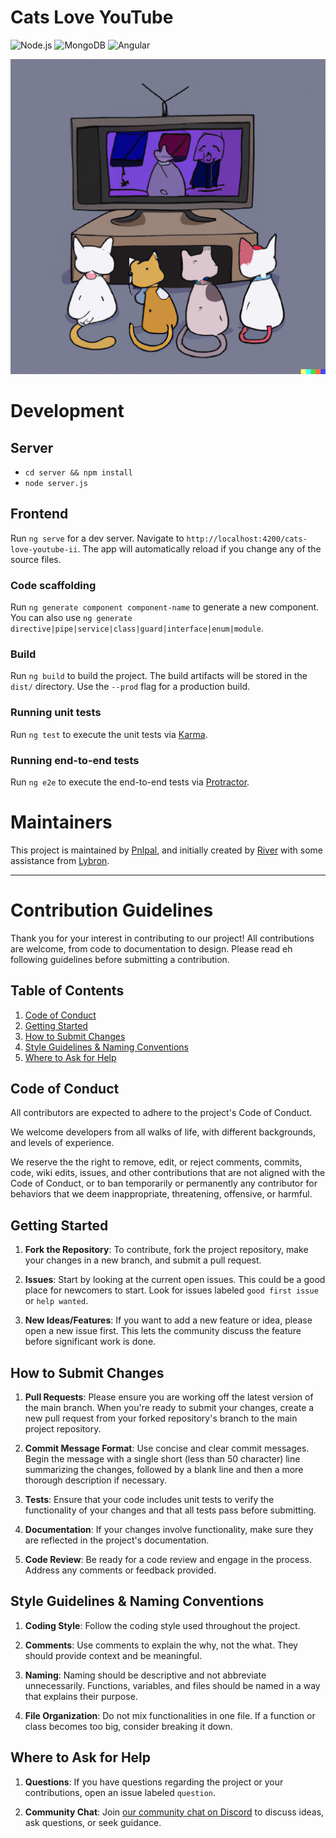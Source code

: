 # Cats Love YouTube

![Node.js](https://img.shields.io/badge/Node.js-v16.19.1-green.svg)
![MongoDB](https://img.shields.io/badge/MongoDB-v3.7.3-green.svg)
![Angular](https://img.shields.io/badge/Angular-11-green.svg)

![Cats Love YouTube](src/assets/cats-love-youtube.png)

# Development

## Server

- `cd server && npm install`
- `node server.js`

## Frontend

Run `ng serve` for a dev server. Navigate to `http://localhost:4200/cats-love-youtube-ii`. The app will automatically reload if you change any of the source files.

### Code scaffolding

Run `ng generate component component-name` to generate a new component. You can also use `ng generate directive|pipe|service|class|guard|interface|enum|module`.

### Build

Run `ng build` to build the project. The build artifacts will be stored in the `dist/` directory. Use the `--prod` flag for a production build.

### Running unit tests

Run `ng test` to execute the unit tests via [Karma](https://karma-runner.github.io).

### Running end-to-end tests

Run `ng e2e` to execute the end-to-end tests via [Protractor](http://www.protractortest.org/).

# Maintainers

This project is maintained by [Pnlpal](https://github.com/pnlpal), and initially created by [River](https://github.com/revir) with some assistance from [Lybron](https://github.com/lybron).

---

# Contribution Guidelines

Thank you for your interest in contributing to our project! All contributions are welcome, from code to documentation to design. Please read eh following guidelines before submitting a contribution.

## Table of Contents

1. [Code of Conduct](#code-of-conduct)
2. [Getting Started](#getting-started)
3. [How to Submit Changes](#how-to-submit-changes)
4. [Style Guidelines & Naming Conventions](#style-guidelines--naming-conventions)
5. [Where to Ask for Help](#where-to-ask-for-help)

## Code of Conduct

All contributors are expected to adhere to the project's Code of Conduct.

We welcome developers from all walks of life, with different backgrounds, and levels of experience.

We reserve the the right to remove, edit, or reject comments, commits, code, wiki edits, issues, and other contributions that are not aligned with the Code of Conduct, or to ban temporarily or permanently any contributor for behaviors that we deem inappropriate, threatening, offensive, or harmful.

## Getting Started

1. **Fork the Repository**: To contribute, fork the project repository, make your changes in a new branch, and submit a pull request.

2. **Issues**: Start by looking at the current open issues. This could be a good place for newcomers to start. Look for issues labeled `good first issue` or `help wanted`.

3. **New Ideas/Features**: If you want to add a new feature or idea, please open a new issue first. This lets the community discuss the feature before significant work is done.

## How to Submit Changes

1. **Pull Requests**: Please ensure you are working off the latest version of the main branch. When you're ready to submit your changes, create a new pull request from your forked repository's branch to the main project repository.

2. **Commit Message Format**: Use concise and clear commit messages. Begin the message with a single short (less than 50 character) line summarizing the changes, followed by a blank line and then a more thorough description if necessary.

3. **Tests**: Ensure that your code includes unit tests to verify the functionality of your changes and that all tests pass before submitting.

4. **Documentation**: If your changes involve functionality, make sure they are reflected in the project's documentation.

5. **Code Review**: Be ready for a code review and engage in the process. Address any comments or feedback provided.

## Style Guidelines & Naming Conventions

1. **Coding Style**: Follow the coding style used throughout the project.

2. **Comments**: Use comments to explain the why, not the what. They should provide context and be meaningful.

3. **Naming**: Naming should be descriptive and not abbreviate unnecessarily. Functions, variables, and files should be named in a way that explains their purpose.

4. **File Organization**: Do not mix functionalities in one file. If a function or class becomes too big, consider breaking it down.

## Where to Ask for Help

1. **Questions**: If you have questions regarding the project or your contributions, open an issue labeled `question`.

2. **Community Chat**: Join [our community chat on Discord](https://discord.gg/sazRac4kSa) to discuss ideas, ask questions, or seek guidance.
